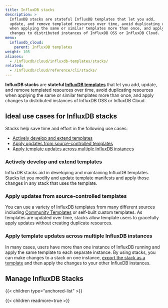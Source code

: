 ```yaml
---
title: InfluxDB stacks
description: >
  InfluxDB stacks are stateful InfluxDB templates that let you add,
  update, and remove templated resources over time, avoid duplicating resources
  when applying the same or similar templates more than once, and apply
  changes to distributed instances of InfluxDB OSS or InfluxDB Cloud.
menu:
  influxdb_cloud:
    parent: InfluxDB templates
weight: 105
aliases:
  - /influxdb/cloud/influxdb-templates/stacks/
related:
  - /influxdb/cloud/reference/cli/stacks/
---
```


**InfluxDB stacks** are **stateful [InfluxDB templates](/influxdb/cloud/influxdb-templates)**
that let you add, update, and remove templated resources over time, avoid
duplicating resources when applying the same or similar templates more than once,
and apply changes to distributed instances of InfluxDB OSS or InfluxDB Cloud.

## Ideal use cases for InfluxDB stacks
Stacks help save time and effort in the following use cases:

- [Actively develop and extend templates](#actively-develop-and-extend-templates)
- [Apply updates from source-controlled templates](#apply-updates-from-source-controlled-templates)
- [Apply template updates across multiple InfluxDB instances](#apply-template-updates-across-multiple-influxdb-instances)

### Actively develop and extend templates
InfluxDB stacks aid in developing and maintaining InfluxDB templates.
Stacks let you modify and update template manifests and apply those changes in
any stack that uses the template.

### Apply updates from source-controlled templates
You can use a variety of InfluxDB templates from many different sources including
[Community Templates](https://github.com/influxdata/community-templates/) or
self-built custom templates.
As templates are updated over time, stacks allow template users to gracefully
apply updates without creating duplicate resources.

### Apply template updates across multiple InfluxDB instances
In many cases, users have more than one instance of InfluxDB running and apply
the same template to each separate instance.
By using stacks, you can make changes to a stack on one instance,
[export the stack as a template](/influxdb/cloud/tools/influxdb-templates/create/#export-a-stack)
and then apply the changes to your other InfluxDB instances.

## Manage InfluxDB Stacks

{{< children type="anchored-list" >}}

{{< children readmore=true >}}
